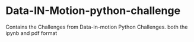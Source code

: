 # Data-IN-Motion-python-challenge
Contains the Challenges from Data-in-motion Python Challenges.
both the ipynb and pdf format
